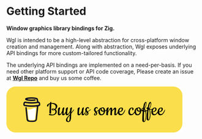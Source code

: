 # Getting Started

**Window graphics library bindings for Zig.**

Wgl is intended to be a high-level abstraction for cross-platform window creation and management. Along with abstraction, Wgl exposes underlying API bindings for more custom-tailored functionality.

The underlying API bindings are implemented on a need-per-basis. If you need other platform support or API code coverage, Please create an issue at [**Wgl Repo**](https://github.com/bitlaab-bolt/wgl) and buy us some coffee.

<!-- Buy Us Coffee -->
<a href="https://www.buymeacoffee.com/bitlaab" target="_blank">
    <img src="assets/bitlaab/coffee-btn.svg" alt="Buy Us Coffee">
</a>
